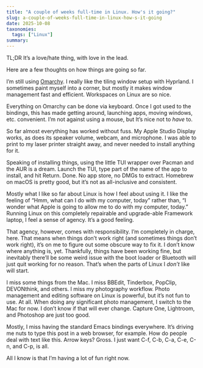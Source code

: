 ```yaml
---
title: "A couple of weeks full-time in Linux. How's it going?"
slug: a-couple-of-weeks-full-time-in-linux-how-s-it-going
date: 2025-10-08
taxonomies:
  tags: ["Linux"]
summary: 
---
```


TL;DR It’s a love/hate thing, with love in the lead.

Here are a few thoughts on how things are going so far.

I’m still using [Omarchy](https://omarchy.org/). I really like the tiling window setup with Hyprland. I sometimes paint myself into a corner, but mostly it makes window management fast and efficient. Workspaces on Linux are so nice.

Everything on Omarchy can be done via keyboard. Once I got used to the bindings, this has made getting around, launching apps, moving windows, etc. convenient. I’m not against using a mouse, but It’s nice not to _have_ to.

So far almost everything has worked without fuss. My Apple Studio Display works, as does its speaker volume, webcam, and microphone. I was able to print to my laser printer straight away, and never needed to install anything for it.

Speaking of installing things, using the little TUI wrapper over Pacman and the AUR is a dream. Launch the TUI, type part of the name of the app to install, and hit Return. Done. No app store, no DMGs to extract. Homebrew on macOS is pretty good, but it’s not as all-inclusive and consistent.

Mostly what I like so far about Linux is how I feel about using it. I like the feeling of “Hmm, what can I do with my computer, today” rather than, “I wonder what Apple is going to allow me to do with my computer, today.” Running Linux on this completely repairable and upgrade-able Framework laptop, I feel a sense of agency. It’s a good feeling.

That agency, however, comes with responsibility. I’m completely in charge, here. That means when things don’t work right (and sometimes things don’t work right), it’s on me to figure out some obscure way to fix it. I don’t know where anything is, yet. Thankfully, things have been working fine, but inevitably there’ll be some weird issue with the boot loader or Bluetooth will just quit working for no reason. That’s when the parts of Linux I _don’t_ like will start.

I miss some things from the Mac. I miss BBEdit, Tinderbox, PopClip, DEVONthink, and others. I miss my photography workflow. Photo management and editing software on Linux is powerful, but it’s not fun to use. At all. When doing any significant photo management, I switch to the Mac for now. I don’t know if that will ever change. Capture One, Lightroom, and Photoshop are just too good.

Mostly, I miss having the standard Emacs bindings everywhere. It’s driving me nuts to type this post in a web browser, for example. How do people deal with text like this. Arrow keys? Gross. I just want C-f, C-b, C-a, C-e, C-n, and C-p, is all.

All I know is that I’m having a lot of fun right now.

